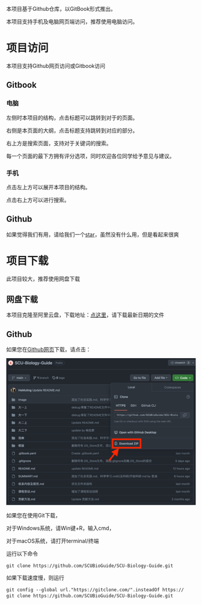 本项目基于Github仓库，以GitBook形式推出。

本项目支持手机及电脑网页端访问，推荐使用电脑访问。

# 项目访问

本项目支持Github网页访问或Gitbook访问

## Gitbook

### 电脑

左侧时本项目的结构，点击标题可以跳转到对于的页面。

右侧是本页面的大纲，点击标题支持跳转到对应的部分。

右上方是搜索页面，支持对于关键词的搜索。

每一个页面的最下方拥有评分选项，同时欢迎各位同学给予意见与建议。

### 手机

点击左上方可以展开本项目的结构。

点击右上方可以进行搜索。

## Github

如果觉得我们有用，请给我们一个[star](https://github.com/SCUBioGuide/SCU-Biology-Guide/stargazers)，虽然没有什么用，但是看起来很爽

# 项目下载

此项目较大，推荐使用网盘下载

## 网盘下载

本项目克隆至阿里云盘，下载地址：[点这里](https://www.aliyundrive.com/s/BpDzetteS7m)，请下载最新日期的文件

## Github

如果您在[Github网页](https://github.com/SCUBioGuide/SCU-Biology-Guide/tree/main)下载，请点击：

![github网页下载示意图](../Image/download_github.png)

如果您在使用Git下载，

对于Windows系统，请Win键+R，输入cmd，

对于macOS系统，请打开terminal/终端

运行以下命令

```
git clone https://github.com/SCUBioGuide/SCU-Biology-Guide.git
```

如果下载速度慢，则运行

```
git config --global url."https://gitclone.com/".insteadOf https://
git clone https://github.com/SCUBioGuide/SCU-Biology-Guide.git
```

